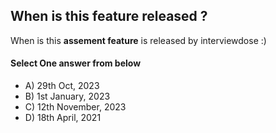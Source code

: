 <!-- Answer =  -->
## When is this feature released ?
When is this **assement feature** is released by interviewdose :)

#### Select One answer from below
- A) 29th Oct, 2023
- B) 1st January, 2023
- C) 12th November, 2023
- D) 18th April, 2021
